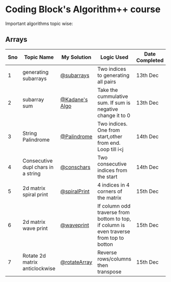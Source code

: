 # Coding Block's Algorithm++ course

Important algorithms topic wise:


## Arrays

Sno | Topic Name | My Solution | Logic Used | Date Completed |
----|------------|-------------|------------|----------------| 
1 | generating subarrays | [@subarrays](https://github.com/manohar2000/CB-Algorithms/blob/main/arrays/Subarray%20Sum/generating%20subarrays.cpp) | Two indices to generating all pairs | 13th Dec |
2 | subarray sum | [@Kadane's Algo](https://github.com/manohar2000/CB-Algorithms/blob/main/arrays/Subarray%20Sum/kadane's%20algorithm.cpp) | Take the cummulative sum. If sum is negative change it to 0| 13th Dec|
3 | String Palindrome | [@Palindrome](https://github.com/manohar2000/CB-Algorithms/tree/main/arrays/Char%20arrays) | Two indices. One from start,other from end. Loop till i<j| 14th Dec|
4 | Consecutive dupl chars in a string | [@conschars](https://github.com/manohar2000/CB-Algorithms/blob/main/arrays/Char%20arrays/consecutive_duplicate_chars.cpp) | Two consecutive indices from the start| 14th Dec |
5 | 2d matrix spiral print | [@spiralPrint](https://github.com/manohar2000/CB-Algorithms/blob/main/arrays/2d-array/spiralprint.cpp) | 4 indices in 4 corners of the matrix | 15th Dec |
6 | 2d matrix wave print | [@waveprint](https://github.com/manohar2000/CB-Algorithms/blob/main/arrays/2d-array/waveform.cpp) | If column odd traverse from bottom to top, if column is even traverse from top to botton | 15th Dec |
7 | Rotate 2d matrix anticlockwise | [@rotateArray](https://github.com/manohar2000/CB-Algorithms/blob/main/arrays/2d-array/rotate_array.cpp) | Reverse rows/columns then transpose | 15th Dec |
